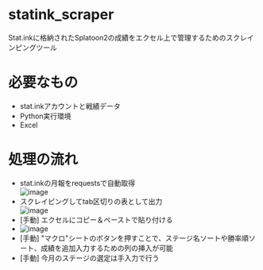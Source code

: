 # statink_scraper
Stat.inkに格納されたSplatoon2の成績をエクセル上で管理するためのスクレインピングツール  

# 必要なもの
- stat.inkアカウントと戦績データ  
- Python実行環境  
- Excel  

# 処理の流れ
- stat.inkの月報をrequestsで自動取得  
![image](https://user-images.githubusercontent.com/102900238/161623696-8a76cd84-daee-44c1-b616-443f66638f24.png)
- スクレイピングしてtab区切りの表として出力  
![image](https://user-images.githubusercontent.com/102900238/161624104-5db94d78-f1b1-4a13-89e4-15733d69d767.png)
- [手動] エクセルにコピー＆ペーストで貼り付ける  
- ![image](https://user-images.githubusercontent.com/102900238/161624740-bede0cab-06cd-4802-a90c-15e59391021a.png)
- [手動] "マクロ"シートのボタンを押すことで、ステージ名ソートや勝率順ソート、成績を追加入力するための列の挿入が可能
- [手動] 今月のステージの選定は手入力で行う
